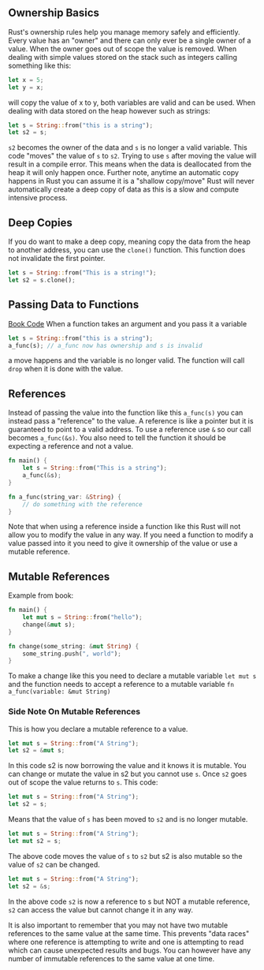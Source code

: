 ## Ownership Basics
Rust's ownership rules help you manage memory safely and efficiently. Every value has an "owner" and there can only ever be a single owner of a value. When the owner goes out of scope the value is removed.
When dealing with simple values stored on the stack such as integers calling something like this:
```rust
let x = 5;
let y = x;
```
will copy the value of x to y, both variables are valid and can be used. When dealing with data stored on the heap however such as strings:
```rust
let s = String::from("this is a string");
let s2 = s;
```
`s2` becomes the owner of the data and `s` is no longer a valid variable. This code "moves" the value of `s` to `s2`. Trying to use `s` after moving the value will result in a compile error. This means when the data is deallocated from the heap it will only happen once. 
Further note, anytime an automatic copy happens in Rust you can assume it is a "shallow copy/move" Rust will never automatically create a deep copy of data as this is a slow and compute intensive process.
## Deep Copies
If you do want to make a deep copy, meaning copy the data from the heap to another address, you can use the `clone()` function. This function does not invalidate the first pointer.
```rust 
let s = String::from("This is a string!");
let s2 = s.clone();
```
## Passing Data to Functions
[Book Code](https://doc.rust-lang.org/book/ch04-01-what-is-ownership.html#ownership-and-functions) 
When a function takes an argument and you pass it a variable
```rust
let s = String::from("this is a string");
a_func(s); // a_func now has ownership and s is invalid
```
a move happens and the variable is no longer valid. The function will call `drop` when it is done with the value.
## References
Instead of passing the value into the function like this `a_func(s)` you can instead pass a "reference" to the value. A reference is like a pointer but it is guaranteed to point to a valid address. To use a reference use `&` so our call becomes `a_func(&s)`. You also need to tell the function it should be expecting a reference and not a value.
```rust
fn main() {
	let s = String::from("This is a string");
	a_func(&s);
}

fn a_func(string_var: &String) {
	// do something with the reference 
}
```
Note that when using a reference inside a function like this Rust will not allow you to modify the value in any way. If you need a function to modify a value passed into it you need to give it ownership of the value or use a mutable reference.
## Mutable References
Example from book: 
```rust
fn main() {
	let mut s = String::from("hello");
	change(&mut s);
}

fn change(some_string: &mut String) {
	some_string.push(", world");
}
```
To make a change like this you need to declare a mutable variable `let mut s` and the function needs to accept a reference to a mutable variable `fn a_func(variable: &mut String)` 
### Side Note On Mutable References
This is how you declare a mutable reference to a value. 
```rust
let mut s = String::from("A String");
let s2 = &mut s;
```
In this code  s2 is now borrowing the value and it knows it is mutable. You can change or mutate the value in s2 but you cannot use `s`. Once `s2` goes out of scope the value returns to `s`. 
This code: 
```rust 
let mut s = String::from("A String");
let s2 = s;
```
Means that the value of `s` has been moved to `s2` and is no longer mutable.
```rust
let mut s = String::from("A String");
let mut s2 = s;
```
The above code moves the value of `s` to `s2` but s2 is also mutable so the value of `s2` can be changed.
```rust
let mut s = String::from("A String");
let s2 = &s;
```
In the above code `s2` is now a reference to s but NOT a mutable reference, `s2` can access the value but cannot change it in any way.

It is also important to remember that you may not have two mutable references to the same value at the same time. This prevents "data races" where one reference is attempting to write and one is attempting to read which can cause unexpected results and bugs. You can however have any number of immutable references to the same value at one time. 